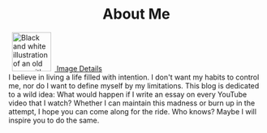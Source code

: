 <h1 style="text-align:center"><strong>About Me</strong></h1>
<div class="text-block">
<div class="image-container float-left">
<a href="image-details/tricorn.html">
<img src="tricorn.jpeg" alt="Black and white illustration of an old man with a tricorn hat leaning on a cane." width="77" hspace="7">
<span class="tooltip">Image Details</span>
</a>
</div>
I believe in living a life filled with intention. I don't want my habits to control me, nor do I want to define myself by my limitations. This blog is dedicated to a wild idea: What would happen if I write an essay on every YouTube video that I watch? Whether I can maintain this madness or burn up in the attempt, I hope you can come along for the ride. Who knows? Maybe I will inspire you to do the same.</div>
